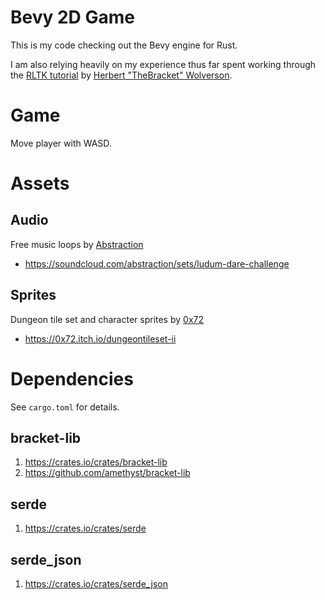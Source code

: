 # Bevy 2D Game

This is my code checking out the Bevy engine for Rust.

I am also relying heavily on my experience thus far spent working through
the [RLTK tutorial](https://github.com/amethyst/rustrogueliketutorial) by [Herbert "TheBracket"
Wolverson](https://github.com/thebracket).

# Game

Move player with WASD.

# Assets

## Audio

Free music loops by [Abstraction](https://soundcloud.com/abstraction)

- https://soundcloud.com/abstraction/sets/ludum-dare-challenge

## Sprites

Dungeon tile set and character sprites by [0x72](https://0x72.itch.io/)

- https://0x72.itch.io/dungeontileset-ii

# Dependencies

See `cargo.toml` for details.

## bracket-lib

1. https://crates.io/crates/bracket-lib
2. https://github.com/amethyst/bracket-lib

## serde

1. https://crates.io/crates/serde

## serde_json

1. https://crates.io/crates/serde_json